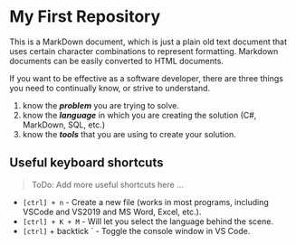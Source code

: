 # My First Repository 

This is a MarkDown document, which is just a plain old text document that uses certain character combinations to represent formatting. Markdown documents can be easily converted to HTML documents.

If you want to be effective as a software developer, there are three things you need to continually know, or strive to understand.

1. know the ***problem*** you are trying to solve.
2. know the ***language*** in which you are creating the solution (C#, MarkDown, SQL, etc.)
3. know the ***tools*** that you are using to create your solution.

## Useful keyboard shortcuts

> ToDo: Add more useful shortcuts here ...

- `[ctrl] + n` - Create a new file (works in most programs, including VSCode and VS2019 and MS Word, Excel, etc.).
- `[ctrl] + K + M` - Will let you select the language behind the scene.
- `[ctrl]` + backtick \` - Toggle the console window in VS Code.